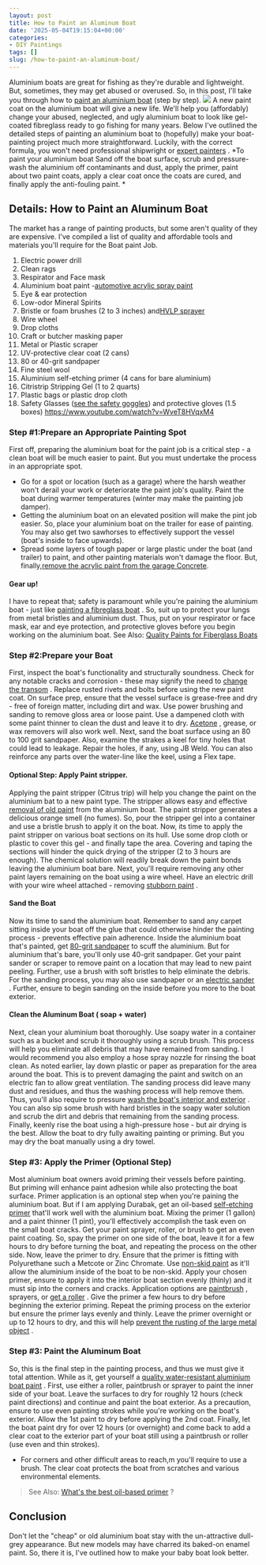 ```yaml
---
layout: post
title: How to Paint an Aluminum Boat
date: '2025-05-04T19:15:04+00:00'
categories:
- DIY Paintings
tags: []
slug: /how-to-paint-an-aluminum-boat/
---
```


Aluminium boats are great for fishing as they're durable and lightweight. But, sometimes, they may get abused or overused. So, in this post, I'll take you through how to
[paint an aluminium boat](https://pestpolicy.com/best-paints-for-aluminum-boats/)
(step by step).
![](/assets/img/12/Pest-Control.jpg)
A new paint coat on the aluminium boat will give a new life. We'll help you (affordably) change your abused, neglected, and ugly aluminium boat to look like gel-coated fibreglass ready to go fishing for many years.
Below I've outlined the detailed steps of painting an aluminium boat to (hopefully) make your boat-painting project much more straightforward. Luckily, with the correct formula, you won't need professional shipwright or
[expert painters](https://pestpolicy.com/famous-female-painters-of-the-21st-century/)
.
*To paint your aluminium boat Sand off the boat surface, scrub and pressure-wash the aluminium off contaminants and dust, apply the primer, paint about two paint coats, apply a clear coat once the coats are cured, and finally apply the anti-fouling paint. *
## Details: How to Paint an Aluminum Boat
The market has a range of painting products, but some aren't quality of they are expensive. I've compiled a list of quality and affordable tools and materials you'll require for the Boat paint Job.
1. Electric power drill
2. Clean rags
3. Respirator and Face mask
4. Aluminium boat paint -[automotive acrylic spray paint](https://pestpolicy.com/best-automotive-paint-for-the-money/)
5. Eye & ear protection
6. Low-odor Mineral Spirits
7. Bristle or foam brushes (2 to 3 inches) and[HVLP sprayer](https://pestpolicy.com/best-automotive-hvlp-spray-gun-for-the-money/)
8. Wire wheel
9. Drop cloths
10. Craft or butcher masking paper
11. Metal or Plastic scraper
12. UV-protective clear coat (2 cans)
13. 80 or 40-grit sandpaper
14. Fine steel wool
15. Aluminium self-etching primer (4 cans for bare aluminium)
16. Citristrip Stripping Gel (1 to 2 quarts)
17. Plastic bags or plastic drop cloth
18. Safety Glasses ([see the safety goggles](https://pestpolicy.com/best-safety-glasses-for-spray-painting/)) and protective gloves (1.5 boxes)
https://www.youtube.com/watch?v=WveT8HVqxM4
### Step #1:**Prepare an Appropriate Painting Spot**
First off, preparing the aluminium boat for the paint job is a critical step - a clean boat will be much easier to paint. But you must undertake the process in an appropriate spot.
- Go for a spot or location (such as a garage) where the harsh weather won't derail your work or deteriorate the paint job's quality. Paint the boat during warmer temperatures (winter may make the painting job damper).
- Getting the aluminium boat on an elevated position will make the pint job easier. So, place your aluminium boat on the trailer for ease of painting. You may also get two sawhorses to effectively support the vessel (boat's inside to face upwards).
- Spread some layers of tough paper or large plastic under the boat (and trailer) to paint, and other painting materials won't damage the floor. But, finally,[remove the acrylic paint from the garage Concrete](https://pestpolicy.com/how-to-remove-acrylic-paint-from-concrete/).
#### Gear up!
I have to repeat that; safety is paramount while you're paining the aluminium boat - just like
[painting a fibreglass boat](https://pestpolicy.com/how-to-paint-a-fiberglass-boat/)
. So, suit up to protect your lungs from metal bristles and aluminium dust.
Thus, put on your respirator or face mask, ear and eye protection, and protective gloves before you begin working on the aluminium boat.
See Also:
[Quality Paints for Fiberglass Boats](https://pestpolicy.com/best-paint-for-fiberglass-boats/)
### Step #2:**Prepare your Boat**
First, inspect the boat's functionality and structurally soundness. Check for any notable cracks and corrosion - these may signify the need to
[change the transom](https://en.wikipedia.org/wiki/Transom_(architecture))
. Replace rusted rivets and bolts before using the new paint coat.
On surface prep, ensure that the vessel surface is grease-free and dry - free of foreign matter, including dirt and wax. Use power brushing and sanding to remove gloss area or loose paint.
Use a dampened cloth with some paint thinner to clean the dust and leave it to dry.
[Acetone](https://pestpolicy.com/does-acetone-remove-paint/)
, grease, or wax removers will also work well. Next, sand the boat surface using an 80 to 100 grit sandpaper.
Also, examine the strakes a keel for tiny holes that could lead to leakage. Repair the holes, if any, using JB Weld. You can also reinforce any parts over the water-line like the keel, using a Flex tape.
#### Optional Step: Apply Paint stripper.
Applying the paint stripper (Citrus trip) will help you change the paint on the aluminium bat to a new paint type. The stripper allows easy and effective
[removal of old paint](https://pestpolicy.com/how-to-remove-paint-from-metal-with-baking-soda/)
from the aluminium boat.
The paint stripper generates a delicious orange smell (no fumes). So, pour the stripper gel into a container and use a bristle brush to apply it on the boat.
Now, its time to apply the paint stripper on various boat sections on its hull. Use some drop cloth or plastic to cover this gel - and finally tape the area.
Covering and taping the sections will hinder the quick drying of the stripper (2 to 3 hours are enough). The chemical solution will readily break down the paint bonds leaving the aluminium boat bare.
Next, you'll require removing any other paint layers remaining on the boat using a wire wheel. Have an electric drill with your wire wheel attached - removing
[stubborn paint](https://pestpolicy.com/how-to-remove-paint-from-clothes/)
.
#### Sand the Boat
Now its time to sand the aluminium boat. Remember to sand any carpet sitting inside your boat off the glue that could otherwise hinder the painting process - prevents effective pain adherence.
Inside the aluminium boat that's painted, get
[80-grit sandpaper](https://pestpolicy.com/what-grit-sandpaper-for-primer-before-paint/)
to scuff the aluminium. But for aluminium that's bare, you'll only use 40-grit sandpaper.
Get your paint sander or scraper to remove paint on a location that may lead to new paint peeling. Further, use a brush with soft bristles to help eliminate the debris.
For the sanding process, you may also use sandpaper or an
[electric sander](https://pestpolicy.com/best-belt-sander-for-deck/)
. Further, ensure to begin sanding on the inside before you more to the boat exterior.
#### **Clean the Aluminum Boat ( soap + water)**
Next, clean your aluminium boat thoroughly. Use soapy water in a container such as a bucket and scrub it thoroughly using a scrub brush.
This process will help you eliminate all debris that may have remained from sanding. I would recommend you also employ a hose spray nozzle for rinsing the boat clean.
As noted earlier, lay down plastic or paper as preparation for the area around the boat. This is to prevent damaging the paint and switch on an electric fan to allow great ventilation.
The sanding process did leave many dust and residues, and thus the washing process will help remove them. Thus, you'll also require to pressure
[wash the boat's interior and exterior](https://www.kleanwaypressurecleaning.com/the-right-way-to-pressure-clean-a-boat/)
.
You can also sip some brush with hard bristles in the soapy water solution and scrub the dirt and debris that remaining from the sanding process.
Finally, keenly rise the boat using a high-pressure hose - but air drying is the best. Allow the boat to dry fully awaiting painting or priming. But you may dry the boat manually using a dry towel.
### Step #3: Apply the Primer (Optional Step)
Most aluminium boat owners avoid priming their vessels before painting. But priming will enhance paint adhesion while also protecting the boat surface.
Primer application is an optional step when you're paining the aluminium boat. But if I am applying Durabak, get an oil-based
[self-etching primer](https://pestpolicy.com/self-etching-primer-vs-regular-primer/)
that'll work well with the aluminium boat.
Mixing the primer (1 gallon) and a paint thinner (1 pint), you'll effectively accomplish the task even on the small boat cracks. Get your paint sprayer, roller, or brush to get an even paint coating.
So, spay the primer on one side of the boat, leave it for a few hours to dry before turning the boat, and repeating the process on the other side. Now, leave the primer to dry.
Ensure that the primer is fitting with Polyurethane such a Metcote or Zinc Chromate. Use
[non-skid paint](https://pestpolicy.com/non-skid-paint-for-aluminum-boats/)
as it'll allow the aluminium inside of the boat to be non-skid.
Apply your chosen primer, ensure to apply it into the interior boat section evenly (thinly) and it must sip into the corners and cracks. Application options are
[paintbrush](https://pestpolicy.com/best-paint-brush-for-trim-and-baseboards/)
, sprayers, or
[get a roller](https://pestpolicy.com/best-paint-roller-cover-for-interior-walls/)
.
Give the primer a few hours to dry before beginning the exterior priming. Repeat the priming process on the exterior but ensure the primer lays evenly and thinly.
Leave the primer overnight or up to 12 hours to dry, and this will help
[prevent the rusting of the large metal object](https://pestpolicy.com/how-to-remove-rust-from-large-metal-objects/)
.
### Step #3: Paint the Aluminum Boat
So, this is the final step in the painting process, and thus we must give it total attention. While as it, get yourself a
[quality water-resistant aluminium boat paint](https://pestpolicy.com/best-paints-for-aluminum-boats/)
.
First, use either a roller, paintbrush or sprayer to paint the inner side of your boat. Leave the surfaces to dry for roughly 12 hours (check paint directions) and continue and paint the boat exterior.
As a precaution, ensure to use even painting strokes while you're working on the boat's exterior. Allow the 1st paint to dry before applying the 2nd coat.
Finally, let the boat paint dry for over 12 hours (or overnight) and come back to add a clear coat to the exterior part of your boat still using a paintbrush or roller (use even and thin strokes).
- For corners and other difficult areas to reach,m you'll require to use a brush.
The clear coat protects the boat from scratches and various environmental elements.
> See Also:
> [What's the best oil-based primer](https://pestpolicy.com/best-primer-for-oak-cabinets/)
> ?
## Conclusion
Don't let the "cheap" or old aluminium boat stay with the un-attractive dull-grey appearance.
But new models may have charred its baked-on enamel paint.
So, there it is, I've outlined how to make your baby boat look better.
